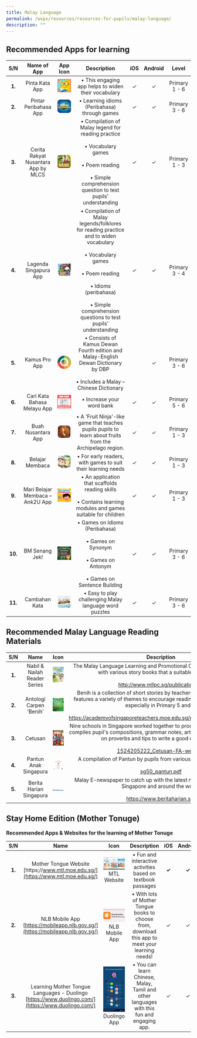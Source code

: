 ```yaml
---
title: Malay Language
permalink: /wvps/resources/resources-for-pupils/malay-language/
description: ""
---
```

Recommended Apps for learning
 ----
| S/N | Name of App | App Icon | Description | iOS | Android | Level |
|:---:|:---:|:---:|:---:|:---:|:---:|:---:|
| **1.** | Pinta Kata App | ![](/images/pintar%20kata.png) | • This engaging app helps to widen their vocabulary | ✓ | ✓ | Primary 1 - 6 |
| **2.** | Pintar Peribahasa App | ![](/images/pintar%20peribahasa.jpeg) | • Learning idioms (Peribahasa) through games | ✓ | ✓ | Primary 3 - 6 |
| **3.** | Cerita Rakyat Nusantara App by MLCS |![](/images/cerita%20rakyat.png) | • Compilation of Malay legend for reading practice<br><br>• Vocabulary games<br><br>• Poem reading<br><br>• Simple comprehension question to test pupils' understanding | ✓ | ✓ | Primary 1 - 3 |
| **4.** | Lagenda Singapura App | ![](/images/lagenda%20singapura%20app.jpeg) | • Compilation of Malay legends/folklores for reading practice and to widen vocabulary<br><br>• Vocabulary games<br><br>• Poem reading<br><br>• Idioms (peribahasa)<br><br>• Simple comprehension questions to test pupils' understanding | ✓ | ✓ | Primary 3 - 4 |
| **5.** | Kamus Pro App | ![](/images/kamus%20pro.png) | • Consists of Kamus Dewan Fourth edition and Malay-English Dewan Dictionary by DBP<br><br>• Includes a Malay – Chinese Dictionary |  | ✓ | Primary 3 - 6 |
| **6.** | Cari Kata Bahasa Melayu App | ![](/images/cari%20kata.png) | • Increase your word bank | ✓ | ✓ | Primary 5 - 6 |
| **7.** | Buah Nusantara App | ![](/images/buah%20nusantara.png) | • A 'Fruit Ninja'-like game that teaches pupils pupils to learn about fruits from the Archipelago region. | ✓ | ✓ | Primary 1 - 3 |
| **8.** | Belajar Membaca | ![](/images/belajar%20membaca.png) | • For early readers, with games to suit their learning needs | ✓ | ✓ | Primary 1 - 3 |
| **9.** | Mari Belajar Membaca – Ank2U App | ![](/images/mari%20belajar%20membaca.png) | • An application that scaffolds reading skills<br><br>• Contains learning modules and games suitable for children | ✓ | ✓ | Primary 1 - 3 |
| **10.** | BM Senang Jek! | ![](/images/bm%20senang%20jek.png) | • Games on Idioms (Peribahasa)<br><br>• Games on Synonym<br><br>• Games on Antonym<br><br>• Games on Sentence Building | ✓ | ✓ | Primary 3 - 6 |
| **11.** | Cambahan Kata | ![](/images/cambahan.png) | • Easy to play challenging Malay language word puzzles | ✓ | ✓ | Primary 3 - 6 |

Recommended Malay Language Reading Materials
---
| S/N | Name | Icon | Description | Level |
|:---:|:---:|:---:|:---:|:---:|
| **1.** | Nabil &amp; Nailah Reader Series | ![](/images/nabil.png) | The Malay Language Learning and Promotional Community has come up with various story books that a suitable for all levels.<br><br>http://www.mllpc.sg/publications/3 | Primary 1 - 6 |
| **2.** | Antologi Carpen 'Benih' | ![](/images/antologi.png) | Benih is a collection of short stories by teachers. This short collection features a variety of themes to encourage reading interest among pupils especially in Primary 5 and 6.<br><br>https://academyofsingaporeteachers.moe.edu.sg/mlcs/resources/anthology | Primary 5 - 6 |
| **3.** | Cetusan | ![](/images/cetusan.png) | Nine schools in Singapore worked together to produce this magazine which compiles pupil's compositions, grammar notes, articles on culture, drawings on proverbs and tips to write a good composition.<br><br>[1524205222_Cetusan-FA-web.pdf](https://www.mllpc.sg/assets/upload/publications/pdf/1524205222_Cetusan-FA-web.pdf) | Primary 1 - 6 |
| **4.** | Pantun Anak Singapura | ![](/images/pantun%20anak.png) | A compilation of Pantun by pupils from various schools in Singapore.<br><br>[sg50_pantun.pdf](https://academyofsingaporeteachers.moe.edu.sg/docs/librariesprovider6/resources-files/ml-poetry-sg-50/sg50_pantun.pdf)| Primary 3 - 4 |
| **5.** | Berita Harian Singapura | ![](/images/berita%20harian.png) | Malay E-newspaper to catch up with the latest news and happenings in Singapore and around the world.<br><br>https://www.beritaharian.sg/ | Primary 3 - 6 |

Stay Home Edition (Mother Tonuge)
---
**Recommended Apps &amp; Websites for the learning of Mother Tonuge**

|S/N|Name|Icon|Description|iOS|Android|Level|
|:--:|:--:|:--:|:--:|:--:|:--:|:--:|
|**1.**|Mother Tongue Website<br>[https;//www.mtl.moe.edu.sg/](https://www.mtl.moe.edu.sg/)|[![](/images/mtl.png)](https;//www.mtl.moe.edu.sg/)<br>MTL Website|• Fun and interactive activities based on textbook passages|**✓**|**✓**|Primary 1 - 6|
|**2.**|NLB Mobile App<br>[https://mobileapp.nlb.gov.sg/](https://mobileapp.nlb.gov.sg/)|[![](/images/nlb.jpeg)](https://mobileapp.nlb.gov.sg/)<br>NLB Mobile App|• With lots of Mother Tongue books to choose from, download this app to meet your learning needs!|✓|✓|Primary 1 - 6|
|**3.**|Learning Mother Tongue Languages - Duolingo<br>[https://www.duolingo.com/](https://www.duolingo.com/)|[![](/images/duolingo.png)](https://www.duolingo.com/)<br>Duolingo App|• You can learn Chinese, Malay, Tamil and other languages with this fun and engaging app.|✓|✓|Primary 1 - 6|